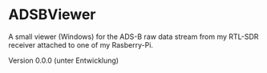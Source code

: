 # ADSBViewer
A small viewer (Windows) for the ADS-B raw data stream from my RTL-SDR receiver attached to one of my Rasberry-Pi. 

Version 0.0.0 (unter Entwicklung)
